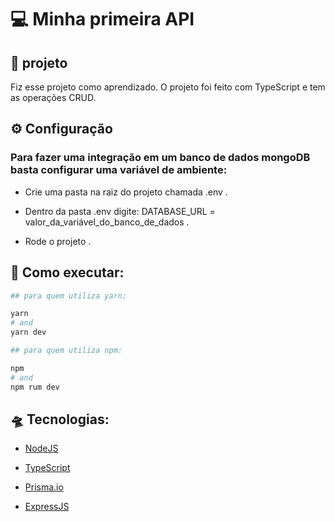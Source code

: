 # 💻 Minha primeira API

## 📕 projeto

Fiz esse projeto como aprendizado.
O projeto foi feito com TypeScript e tem as operações CRUD.

## ⚙ Configuração

### Para fazer uma integração em um banco de dados mongoDB basta configurar uma variável de ambiente:

- Crie uma pasta na raiz do projeto chamada .env .

- Dentro da pasta .env digite: DATABASE_URL = valor_da_variável_do_banco_de_dados .

- Rode o projeto .


## 🚀 Como executar:

```bash 
## para quem utiliza yarn: 

yarn
# and
yarn dev

## para quem utiliza npm:

npm
# and
npm rum dev
```



## 🛸 Tecnologias:

- [NodeJS](https://nodejs.org)

- [TypeScript](https://www.typescriptlang.org)

- [Prisma.io](https://www.prisma.io)

- [ExpressJS](https://expressjs.com)


